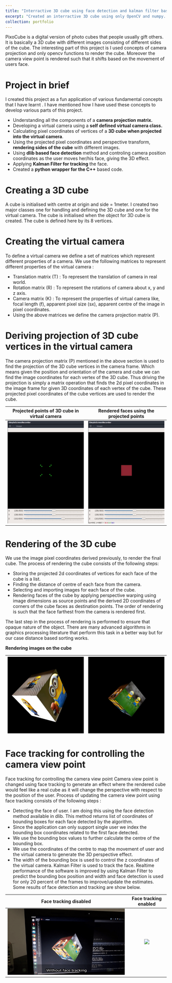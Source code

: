 ```yaml
---
title: "Interractive 3D cube using face detection and kalman filter based tracking"
excerpt: "Created an interractive 3D cube using only OpenCV and numpy. Rendering was also done using oply OpenCV and not using OpenGL<br/><img src='/images/pixocube.gif'>"
collection: portfolio
---
```


PixoCube is a digital version of photo cubes that people usually gift others. It is basically a 3D cube with different images consisting of different sides of the cube. The interesting part of this project is 
I used concepts of camera projection and only opencv functions to render the cube. Moreover the camera view point is rendered such that it shifts based on the movement of users face.  

Project in brief
================

I created this project as a fun application of various fundamental concepts that I have learnt . I have mentioned how I have used these concepts to develop
various parts of this project.
* Understanding all the components of a **camera projection matrix.**
* Developing a virtual camera using a **self defined virtual camera class.**
* Calculating pixel coordinates of vertices of a **3D cube when projected into the virtual camera**.
* Using the projected pixel coordinates and perspective transform, **rendering sides of the cube** with different images.
* Using **dlib based face detection** method and controling camera position coordinates as the user moves her/his face, giving the 3D effect.
* Applying **Kalman Filter for tracking** the face.
* Created a **python wrapper for the C++** based code.

Creating a 3D cube
==================
A cube is initialised with centre at origin and side = 1meter. I created two major classes one for handling and defining the 3D cube and one for the virtual camera. The cube is initialised when the object for 3D cube is created. The cube is defined here by its 8 vertices.

Creating the virtual camera
===========================
To define a virtual camera we define a set of matrices which represent different properties of a camera. We use the following matrices to represent different properties of the virtual camera : 
* Translation matrix (T) : To represent the translation of camera in real world.
* Rotation matrix (R) : To represent the rotations of camera about x, y and z axis.
* Camera matrix (K) : To represent the properties of virtual camera like, focal length (f), apparent pixel size (sx), apparent centre of the image in pixel coordinates. 
* Using the above matrices we define the camera projection matrix (P).

Deriving projection of 3D cube vertices in the virtual camera
=============================================================
The camera projection matrix (P) mentioned in the above section is used to find the projection of the 3D cube vertices in the camera frame. Which means given the position and orientation of the camera and cube we can find the image coordinates for each vertex of the 3D cube. Thus driving the projection is simply a matrix operation that finds the 2d pixel coordinates in the image frame for given 3D coordinates of each vertex of the cube. These projected pixel coordinates of the cube vertices are used to render the cube.


| **Projected points of 3D cube in virtual camera** | **Rendered faces using the projected points** |
| :--------------------------------------------: | :----------------------------------------: |
|![](/images/proj1.gif) | ![](/images/proj2.gif) |


Rendering of the 3D cube
========================

We use the image pixel coordinates derived previously, to render the final cube. The process of rendering the cube consists of the following steps:

* Storing the projected 2d coordinates of vertices for each face of the cube is a list.
* Finding the distance of centre of each face from the camera.
* Selecting and importing images for each face of the cube.
* Rendering faces of the cube by applying perspective warping using image dimensions as source points and the derived 2D coordinates of corners of the cube faces as destination points. The order of rendering is such that the face farthest from the camera is rendered first.

The last step in the process of rendering is performed to ensure that opaque nature of the object. There are many advanced algorithms in graphics processing literature that perform this task in a better way but for our case distance based sorting works.

**Rendering images on the cube**

|![](/images/min1.png) | ![](/images/min2.png)|
| :--------------: | :----------------------: |


Face tracking for controlling the camera view point
===================================================

Face tracking for controlling the camera view point
Camera view point is changed using face tracking to generate an effect where the rendered cube would feel like a real cube as it will change the perspective with respect to the position of the user. Process of updating the camera view point using face tracking consists of the following steps :

* Detecting the face of user. I am doing this using the face detection method available in dlib. This method returns list of coordinates of bounding boxes for each face detected by the algorithm.
* Since the application can only support single user we index the bounding box coordinates related to the first face detected.
* We use the bounding box values to further calculate the centre of the bounding box.
* We use the coordinates of the centre to map the movement of user and the virtual camera to generate the 3D perspective effect.
* The width of the bounding box is used to control the z coordinates of the virtual camera.
Kalman Filter is used to track the face. Realtime performance of the software is improved by using Kalman Filter to predict the bounding box position and width and face detection is used for only 20 percent of the frames to improve/update the estimates. Some results of face detection and tracking are show below.

| **Face tracking disabled** | **Face tracking enabled** |
| :------------------------: | :-----------------------: |
|![](/images/gif1.gif) | ![](/images/gif3.gif) |



